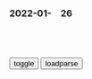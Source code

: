 ### 2022-01-　26

```note
```

<table id="tbc" style="white-space:pre-wrap">
</table>
<button onclick="toggleb()">toggle</button>
<button onclick="loadparse()">loadparse</button>
<br>
<!-- 🌸<br>🍅-　-🍑<hr>🍀 -->
<pre>
<textarea rows="30" cols="100" style="display: none" id="tar">

<font size="2"><b>
集结号：谷子地是高手，这把枪部队没人认识，他却一眼叫出名字！,影视,战争片,好看视频</b></font><br>
https://haokan.baidu.com/v?vid=9527363148213692403&sfrom=baidu-feed

<font size="1" style="color:#DCDCDC"><b>2022/2/9 上午10:37:49</b></font><br>

<font size="2"><b>
集结号：大叔来部队偷衣服，谁知大叔是炮兵，竟帮部队大忙,影视,战争片,好看视频</b></font><br>
https://haokan.baidu.com/v?vid=6332227274668275832&sfrom=baidu-feed

死也不能白死，烈属一家补七百斤小米，失踪呢，只给补二百斤。

<font size="1" style="color:#DCDCDC"><b>2022/1/25 下午11:07:50</b></font><br>

<font size="2"><b>
为什么大家都反感h服圈？看看梁宏达对此的解释，一针见血</b></font><br>
https://mbd.baidu.com/newspage/data/landingsuper?context=%7B%22nid%22%3A%22news_9588196514562613314%22%7D&n_type=-1&p_from=-1

而且现在的年轻人，穿h服大部分都是注重形式，而非内容，只是他们哗众取宠的一种方式罢了。

<font size="1" style="color:#DCDCDC"><b>2022/1/25 下午10:52:46</b></font><br>

<font size="2"><b>
豆瓣8.8！男生身上也存在性别歧视？只是想按照自己的想法过活，却被所有人说这是错的…_阿满</b></font><br>
https://www.sohu.com/a/363019777_100180234

我的故事说来话长

<font size="1" style="color:#DCDCDC"><b>2022/1/25 下午10:30:23</b></font><br>

<font size="2"><b>
黑人真的反对种族歧视？实际上他们只是反对自己被歧视</b></font><br>
https://view.inews.qq.com/a/20200922A0CDVR00

该男子最为无耻的一句话是：“因为我是美国人，而你是zg人，所以我想怎么骂你就怎么骂你。”

<font size="1" style="color:#DCDCDC"><b>2022/1/25 下午10:31:50</b></font><br>

<font size="2"><b>
黑人: 我们不反对种族歧视，我们只反对自己被歧视_哔哩哔哩_bilibili</b></font><br>
https://www.bilibili.com/video/av243687229

他们可能不同意这牌子，但他们不会过于激动。

所以你意思是说黑人生命不重要咯？
弹幕：要么就是理解能力有问题，要么就是故意找茬
弹幕：应该让个黑人拿试一下
弹幕：嗨猩猩没有进化完全
弹幕：黑人真是太无理取闹
弹幕：这个哥们儿挺好的
弹幕：美国的反右扩大化

没错，但你不能在这边说。你这样会被人打的，快点走吧，老兄。老兄，我只是告诉你，快离开这里吧。你肯定会惹上麻烦的，不能乱说。我只是劝告你。快点走，不然真的会。告诉过你了，老兄。快点卷纸走人吧，老兄。这太疯狂了，告诉过你了。

当我举起，所有人生命很重要的牌子，黑人非常情绪化。

<font size="1" style="color:#DCDCDC"><b>2022/1/25 下午10:15:12</b></font><br>

<font size="2"><b>
黑人想不被歧视，就拿出你的实力,搞笑,恶搞整蛊,好看视频</b></font><br>
https://haokan.baidu.com/v?vid=1377621453519237964&sfrom=baidu-feed

<font size="1" style="color:#DCDCDC"><b>2022/1/25 下午10:33:24</b></font><br>

<font size="2"><b>
【一点资讯】1936年柏林奥运会上希特勒说“我们不能不要脸”是真的吗？ www.yidianzixun.com</b></font><br>
http://www.yidianzixun.com/article/0KQOH4e1

储安平说：““几十万条粗壮的胳膊，像铁一样直的平伸着，没有一点颤动，没有一点下斜”——为什么没有，因为德国人都知道下斜的结果是什么？

<font size="1" style="color:#DCDCDC"><b>2022/1/25 下午10:39:50</b></font><br>

<font size="2"><b>
二战纳粹德国：将400名黑人混血儿强制节育，对黄种人又有多残忍_犹太人_希特勒_日本</b></font><br>
https://www.sohu.com/a/514975369_819718

希特勒在《我的奋斗》一书中直接表达了对黄种人的厌恶之情———他说：

“亚洲人都是黄皮的恶魔，贪婪且奸诈。”
对于日本人，希特勒给出的定位是“可以利用的劣等m族”。

这种说法只在《我的奋斗》第一版中出现过，在后续版本中就被删改了。

<font size="1" style="color:#DCDCDC"><b>2022/1/25 下午10:04:48</b></font><br>

<font size="2"><b>
“小恶魔”怒斥迪士尼白雪公主真人电影：标榜进步实则是“倒退”</b></font><br>
https://mbd.baidu.com/newspage/data/landingsuper?context=%7B%22nid%22%3A%22news_9567653166392496391%22%7D&n_type=-1&p_from=-1

丁拉基称，“（我）没有冒犯任何人的意思，但是当他们非常自豪地选一个拉丁裔女演员扮演白雪公主时，我还是挺吃惊的。可你们到头来还是在讲‘白雪公主和七个小矮人’的故事啊，站在旁观者的角度看看你们在做什么。反正这个对我来说毫无意义。”

丁拉基继续喊话片方：“你们在某个方面是进步了，但是你们还在拍那个该死的倒退的讲七个小矮人一起住在山洞里的故事，这特么是在干嘛？”

<font size="1" style="color:#DCDCDC"><b>2022/1/25 下午9:06:54</b></font><br>

<font size="2"><b>
美军又想挑事，F-35战机却在南部海域坠毁，俄媒：外部干扰所致</b></font><br>
https://mbd.baidu.com/newspage/data/landingsuper?context=%7B%22nid%22%3A%22news_10480933328765342120%22%7D&n_type=-1&p_from=-1

b字起名择日解签塔罗
无中生有，我不清楚。但是e媒这种捧杀人的软刀子手段，可谓用的炉火纯青啊。要担心啊。

y柳之杨
e媒别有用心，不可不警惕！

t妙珍05f
eg人说是被外界“神秘＂电子战系统干挠所致。 什么意思？明眼人看得出来，这是指谁？ 嫁祸于人？还是“递刀子＂？

<font size="1" style="color:#DCDCDC"><b>2022/1/25 下午8:50:47</b></font><br>

<font size="2"><b>
最后的王爷：伪满皇帝给王爷下旨，王爷霸气回应：凭什么给我下旨,影视,历史片,好看视频</b></font><br>
https://haokan.baidu.com/v?vid=4333186633680251301&sfrom=baidu-feed

鞍前马后的却是我们这些h人。

<font size="1" style="color:#DCDCDC"><b>2022/1/25 下午5:05:44</b></font><br>

<font size="2"><b>
影视：周z理辛苦和饺子馅，怎料mz席直接撒半碗辣椒，精彩了！,影视,战争片,好看视频</b></font><br>
https://haokan.baidu.com/v?vid=5212215161952450415&sfrom=baidu-feed

<font size="1" style="color:#DCDCDC"><b>2022/1/25 下午5:14:04</b></font><br>

<font size="2"><b>
z南海的年夜饭：mz席吃剩菜、zz理喝稀饭、邓公亲自下厨_网易订阅</b></font><br>
https://www.163.com/dy/article/GUH3D5F10540MHS6.html

<font size="1" style="color:#DCDCDC"><b>2022/1/25 下午5:13:24</b></font><br>

<font size="2"><b>
揭秘：张子善手指全是竹签，临死时指甲是黑色，越狱后回归组织,历史,zg历史,好看视频</b></font><br>
https://haokan.baidu.com/v?vid=12353965720017642640&sfrom=baidu-feed

x长娥太美
青山常在，子善长存

z腾亮颖17
野火烧不尽，春风吹又生，

m懂宇宙HYDvt
这是给群自善洗白的吗？

d橘黄
啥意思啊，是不是要给张子善平反？

<font size="1" style="color:#DCDCDC"><b>2022/1/25 下午4:53:01</b></font><br>

<font size="2"><b>
这是什么“神仙”年画？冬奥来了！</b></font><br>
https://mbd.baidu.com/newspage/data/landingsuper?context=%7B%22nid%22%3A%22news_9208806797617650284%22%7D&n_type=-1&p_from=-1

https://pics7.baidu.com/feed/a08b87d6277f9e2f92183084bdca212db999f315.jpeg?token=f0bcdaebe3807422213b3f5bdd12198a.jpg

<font size="1" style="color:#DCDCDC"><b>2022/1/25 下午4:47:38</b></font><br>

<font size="2"><b>
人类灭绝20年后会怎样？只见一堆白骨开飞机，最后结局却让人泪目,社会,奇闻轶事,好看视频</b></font><br>
https://haokan.baidu.com/v?vid=9973095515193232601&sfrom=baidu-feed

All combat units lost.
The war is over.
全部战斗单元丧失，战争结束。

另外一边两只丹顶鹤踩着炮管翩翩起舞，梅花鹿也走进了破败的城市。地球迟早会再次焕发生机，而人类则永远消失在了历史的长河里。

<font size="1" style="color:#DCDCDC"><b>2022/1/25 下午4:38:46</b></font><br>

<font size="2"><b>
一九四二：河南灾情严重，官员还贪腐盛行，蒋介石彻底被激怒了,影视,战争片,好看视频</b></font><br>
https://haokan.baidu.com/v?vid=1390023189091209320&sfrom=baidu-feed

这次我要关一批，杀一批。

<font size="1" style="color:#DCDCDC"><b>2022/1/25 下午4:15:50</b></font><br>

<font size="2"><b>
王朝：雍正借宿遭人暗算，谁知李卫一桶洗脚水，直接拯救四爷小命,影视,历史片,好看视频</b></font><br>
https://haokan.baidu.com/v?vid=1914396803897619498&sfrom=baidu-feed

庄主的老太爷是士绅，他姐夫又是现任g，当然不用交税纳粮了。

<font size="1" style="color:#DCDCDC"><b>2022/1/25 下午4:06:10</b></font><br>

<font size="2"><b>
将美国急救体系“系统性失败”描述称“暖心故事”，美国媒体报道翻车</b></font><br>
https://mbd.baidu.com/newspage/data/landingsuper?context=%7B%22nid%22%3A%22news_8944378954051296788%22%7D&n_type=-1&p_from=-1

<font size="1" style="color:#DCDCDC"><b>2022/1/25 下午3:59:40</b></font><br>

<font size="2"><b>
b基纳法索j方宣布解除总统职务，zg大使馆提醒加强安全防范</b></font><br>
https://mbd.baidu.com/newspage/data/landingsuper?context=%7B%22nid%22%3A%22news_9537847257265116933%22%7D&n_type=-1&p_from=-1

<font size="1" style="color:#DCDCDC"><b>2022/1/25 下午3:28:21</b></font><br>

<font size="2"><b>
新三国：曹丕潜龙飞九天，承继帝位大汉落幕！这段看了三遍,影视,历史片,好看视频</b></font><br>
https://haokan.baidu.com/v?vid=6657658799015942775&sfrom=baidu-feed

陛下休要糊涂，乾坤流转，万象更新，此乃天道也。岂是一介庸君所能阻挡。

<font size="1" style="color:#DCDCDC"><b>2022/1/25 下午3:25:00</b></font><br>

<font size="2"><b>
大明：皇上让守城将士放行，将士却把皇上当狗，当场踩断腿,影视,历史片,好看视频</b></font><br>
https://haokan.baidu.com/v?vid=14352993724764712825&sfrom=baidu-feed

<font size="1" style="color:#DCDCDC"><b>2022/1/25 下午3:21:20</b></font><br>

<font size="2"><b>
借疫情等挑动网m对立引发网b？整治！</b></font><br>
https://mbd.baidu.com/newspage/data/landingsuper?context=%7B%22nid%22%3A%22news_10717676873980492200%22%7D&n_type=-1&p_from=-1

<font size="1" style="color:#DCDCDC"><b>2022/1/25 下午3:14:08</b></font><br>

<font size="2"><b>
日语N1练习题：大象腿、大粗腿,教育,在线教育,好看视频</b></font><br>
https://haokan.baidu.com/v?vid=12922231542685249497&sfrom=baidu-feed

练马大根

<font size="1" style="color:#DCDCDC"><b>2022/1/25 下午3:09:21</b></font><br>

<font size="2"><b>
一个绝对m主的g度，每个人如同商品，差评多了就被销毁,搞笑,恶搞整蛊,好看视频</b></font><br>
https://haokan.baidu.com/v?vid=17624949445264908499&sfrom=baidu-feed

小艾轻松侵入他们的网络，并推送了很多利好消息。
向网络发送两千万条留言。

如果有人去查证呢？
别担心，他们不会。

小艾又捏造出一段视频，把小黑塑造成退役老兵兼爱狗人士。mz受此影响，开始疯狂点赞。

mz可以恶搞，可以质疑，可以批判。
砖z必须严厉，必须赞颂，必须服从。

<font size="1" style="color:#DCDCDC"><b>2022/1/25 下午2:45:23</b></font><br>

<font size="2"><b>
美媒质问zg：“为什么不庆祝武hf城两周年？” 翻车</b></font><br>
https://mbd.baidu.com/newspage/data/landingsuper?context=%7B%22nid%22%3A%22news_9547850717054404396%22%7D&n_type=-1&p_from=-1

d古龙兰9h
看到美媒二字就反感！ 不用看文章、就知道胡说八道、或者造谣、或者搬弄是非、…… 总之: 美媒=造谣+胡说+横行八道。 😄😄😄😄

<font size="1" style="color:#DCDCDC"><b>2022/1/25 下午2:41:43</b></font><br>

<font size="2"><b>
新三国：曹丕称帝大h亡了，刘备：h室不在，功名大业又有何用？,影视,历史片,好看视频</b></font><br>
https://haokan.baidu.com/v?vid=11960135151265402452&sfrom=baidu-feed

k尽甘来V
多读读书，别被电视蒙蔽了

<font size="1" style="color:#DCDCDC"><b>2022/1/25 下午3:02:39</b></font><br>

<font size="2"><b>
运送油脂罪，你听说过吗，脑洞短片《此路不通》,文化,广告设计,好看视频</b></font><br>
https://haokan.baidu.com/v?vid=12506741841733913734&sfrom=baidu-feed

y鹤艳吟
你替泰g广告说话，得了多少好处

美好相敬如宾
泰语有点像壮族话啊，竟然能听得懂一点😂😂😂😂

潘少夫
同宗异流！一个祖先，所以最基本的 日常语基本上一样，算是一个民族！

love丿喵喵
泰g一大半人口是壮族人

<font size="1" style="color:#DCDCDC"><b>2022/1/25 下午2:03:18</b></font><br>

<font size="2"><b>
“只要你在的街道没有封闭起来 你就可以回来” 网友瞬间破防了</b></font><br>
https://mbd.baidu.com/newspage/data/landingsuper?context=%7B%22nid%22%3A%22news_9299555913226331707%22%7D&n_type=-1&p_from=-1

vz你的伤口
   真的破防了，作为北方人的我~唉！人家发达是有原因的！哪像我们：就会拉横幅！恶意返乡！

武hVS上海
别那么容易就破防泪奔泪目好吗 羡慕是真羡慕 发达地区自然有它发达的道理 不像某省某市

l小白123
我在天津，现在天津疫情没事了，出天津居然需要离津证明，还必须有接收证明，老家不给开接收证明，我也是无语了

l小白123
主要我在宁河这边一点事没有

h景时代园林
经济靠前也是有原因的

w友007CN
你以为呢，封小区的多的是。主要是什么呢？看史记

z蓝的天空空JOJO
你知道的太多了

<font size="1" style="color:#DCDCDC"><b>2022/1/25 下午2:08:57</b></font><br>

<font size="2"><b>
一九四二：灾m刚到陕西，没想到被当b的堵路，还开枪威胁往回走,影视,战争片,好看视频</b></font><br>
https://haokan.baidu.com/v?vid=13874594842233685351&sfrom=baidu-feed

<font size="1" style="color:#DCDCDC"><b>2022/1/25 下午2:23:13</b></font><br>

<font size="2"><b>
战g：孙膑的辨别刺客之法，刺客到死都想不明白，自己怎么暴露的,影视,历史片,好看视频</b></font><br>
https://haokan.baidu.com/v?vid=15852792461771715249&sfrom=baidu-feed

大灾之后，恐灾m入城闹事，四城一直紧闭，城内只出不进。

必是随这批灾m进入都城。
　这数百人好办，还都在城郭施粥，待我连夜把他们杀光。

查刺客不假，此计更可查出藏于我g透露消息的奸细。

<font size="1" style="color:#DCDCDC"><b>2022/1/27 下午2:19:27</b></font><br>

<font size="2"><b>
1942：灾m问j察怎么才能证明我们是灾m？经典一问一答,影视,战争片,好看视频</b></font><br>
https://haokan.baidu.com/v?vid=9638298459784611272&sfrom=baidu-feed

第一战区z治部和洛阳市z府联合公告，
为了严防奸细和整顿市容，非洛阳市m一律不准进城。

死了好，少受罪，早死早托生。再托生，千万别托生到这了。

<font size="1" style="color:#DCDCDC"><b>2022/1/26 下午1:34:19</b></font><br>

<font size="2"><b>
那些只知道半句的古诗词，前人田地后人收下句是什么？道理很实在</b></font><br>
https://baijiahao.baidu.com/s?id=1688392234968276773&wfr=spider&for=pc

曹松的《己亥岁二首》中的一首：

泽国江山入战图，生民何计乐樵苏。凭君莫话封侯事，一将功成万骨枯。

范仲淹已经创作了这类句式，在他的《书扇示门人》中，是这样写的：

一派青山景色幽，前人田地后人收。后人收得休欢喜，还有收人在后头。

<font size="1" style="color:#DCDCDC"><b>2022/1/25 下午1:46:44</b></font><br>

<font size="2"><b>
一定别惹爆破工程师，因为他们有仇必“爆”，分分钟就开炸,搞笑,吐槽视频,好看视频</b></font><br>
https://haokan.baidu.com/v?vid=8595302199180023528&sfrom=baidu-feed

<font size="1" style="color:#DCDCDC"><b>2022/1/25 下午1:28:00</b></font><br>

<font size="2"><b>
这部经典武侠动作电影，明星太多，连张学友都只能演一个配角,影视,武侠片,好看视频</b></font><br>
https://haokan.baidu.com/v?vid=11978692816730800372&sfrom=baidu-feed

笑傲江湖，沧海一声笑。

<font size="1" style="color:#DCDCDC"><b>2022/1/25 上午11:16:08</b></font><br>

<font size="2"><b>
爱尔兰被告知：e罗斯要在自家附近军演！</b></font><br>
https://mbd.baidu.com/newspage/data/landingsuper?context=%7B%22nid%22%3A%22news_9663731507490644976%22%7D&n_type=-1&p_from=-1

<font size="1" style="color:#DCDCDC"><b>2022/1/25 上午11:12:33</b></font><br>

<font size="2"><b>
难挽败局！联合g63：19通过决议，要求e归还领土，zg也帮不了,军事,环球军事,好看视频</b></font><br>
https://haokan.baidu.com/v?vid=4953657683750529896&sfrom=baidu-feed

c乐戎4L
克里米亚是eg支持公投独立，外蒙古也是在苏联的支持下公投出去的。
　winheroant
　性质不一样，公投回归祖g可以！公投分裂gj就不行！！

g公子2世
笑死，别人就是历史遗留问题，自己就是自古以为，举个例子吧，大陆本来就是你哥哥的，弟弟后来抢了还剩唯一的，从来都没占领过却说以前就是我的，可是那地方住的都是哥哥的人

ncj
美g现在正在以同样的手段分离t湾

p初曼050
当年车臣也是全mg决通过独立。

h边臭石头
不讲正义和原则，为了利益魔鬼都可以投靠，最终会被全世界孤立和唾弃！

<font size="1" style="color:#DCDCDC"><b>2022/1/25 上午10:50:09</b></font><br>

<font size="2"><b>
《史记》中记载“贪如狼，狠如羊”，为什么说“狠如羊”？</b></font><br>
https://baijiahao.baidu.com/s?id=1686676401833833529&wfr=spider&for=pc

《史记·项羽本纪》中记载：猛如虎，狠如羊，贪如狼，强不可使者，皆斩之。

<font size="1" style="color:#DCDCDC"><b>2022/1/25 上午10:45:16</b></font><br>

<font size="2"><b>
新三国：陆逊有先见之明，知道东吴将士们有去无回，出面阻拦,影视,历史片,好看视频</b></font><br>
https://haokan.baidu.com/v?vid=558838266516285989&sfrom=baidu-feed

东吴的儿郎们啊，你们好惨啊。真是送羊入虎口，抱薪救大火啊。今日送君去，不得见君还。惨啊，惨啊。

主公啊，给东吴的老人们，留几个儿郎吧。给东吴的女人们留几个丈夫吧。

盲人骑瞎马，夜半临深渊。我东吴大好江山，无救了。

<font size="1" style="color:#DCDCDC"><b>2022/1/25 上午10:28:24</b></font><br>

<font size="2"><b>
被突然全网下架的动画，好在我保留了资源，足以让男观众陷入狂欢,动漫,动漫综合,好看视频</b></font><br>
https://haokan.baidu.com/v?vid=9711716708903560751&sfrom=baidu-feed

骷髅13—女王蜂

<font size="1" style="color:#DCDCDC"><b>2022/1/25 上午10:20:11</b></font><br>

</textarea>
</pre>
<!-- 🍀<br>🍑-　-🍅<hr>🌸 -->

```tip
```

<script src="https://cdn.jsdelivr.net/npm/jquery@3.5.1/dist/jquery.min.js"></script>

<link rel="stylesheet" href="https://cdn.jsdelivr.net/gh/fancyapps/fancybox@3.5.7/dist/jquery.fancybox.min.css" />
<script src="https://cdn.jsdelivr.net/gh/fancyapps/fancybox@3.5.7/dist/jquery.fancybox.min.js"></script>

<script type="text/javascript">

var __urlRegex = /(\b(https?|ftp|file):\/\/[-A-Z0-9+&@#\/%?=~_|!:,.;]*[-A-Z0-9+&@#\/%=~_|])/ig;
var __imgRegex = /\.(?:jpe?g|gif|png|webp)$/i;

loadparse();

function parseURL($string){

    var exp = __urlRegex;
    return $string.replace(exp,function(match){
            __imgRegex.lastIndex=0;
            if(__imgRegex.test(match)){
                return '<a data-fancybox="gallery" href="' + match.replace("/p=700", "")
                 + '"><img src="' + match.replace("/p=700", "/p=160x200")+'" width="64"></a>';
            }
            else{
                return '<a href="' + match + '" target="_blank">' + match + '</a>';
            }
        }
    );
}

function loadparse() {
  tbc.innerHTML = parseURL(tar.value);
}

function toggleb() {
  var x = document.getElementById("tar");
  if (x.style.display === "none") {
    x.style.display = "";
  } else {
    x.style.display = "none";
  }
}

</script>
